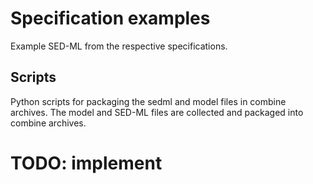 # Specification examples
Example SED-ML from the respective specifications.

## Scripts 
Python scripts for packaging the sedml and model files in combine archives.
The model and SED-ML files are collected and packaged into combine archives.

# TODO: implement